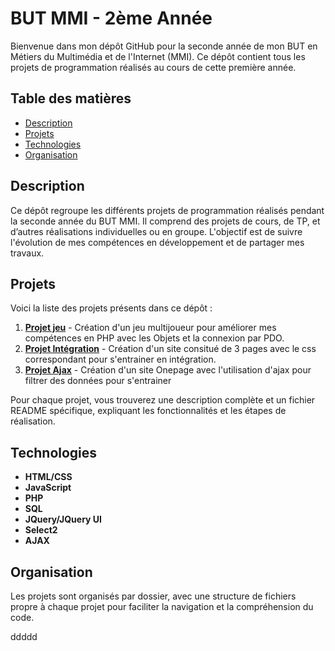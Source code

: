 # BUT MMI - 2ème Année

Bienvenue dans mon dépôt GitHub pour la seconde année de mon BUT en Métiers du Multimédia et de l'Internet (MMI). Ce dépôt contient tous les projets de programmation réalisés au cours de cette première année.

## Table des matières

- [Description](#description)
- [Projets](#projets)
- [Technologies](#technologies)
- [Organisation](#organisation)

## Description

Ce dépôt regroupe les différents projets de programmation réalisés pendant la seconde année du BUT MMI. Il comprend des projets de cours, de TP, et d’autres réalisations individuelles ou en groupe. L'objectif est de suivre l'évolution de mes compétences en développement et de partager mes travaux.

## Projets

Voici la liste des projets présents dans ce dépôt :

1. **[Projet jeu](https://github.com/Raphael-K-78/MMI2-A2/tree/main/Fleet%20Revenge)** - Création d'un jeu multijoueur pour améliorer mes compétences en PHP avec les Objets et la connexion par PDO.
2. **[Projet Intégration](https://github.com/Raphael-K-78/MMI2-A2/tree/main/Vodka%26shake)** - Création d'un site consitué de 3 pages avec le css correspondant pour s'entrainer en intégration.
3. **[Projet Ajax](https://github.com/Raphael-K-78/MMI2-A2/tree/main/Louer_votre_dormeur)** - Création d'un site Onepage avec l'utilisation d'ajax pour filtrer des données pour s'entrainer

Pour chaque projet, vous trouverez une description complète et un fichier README spécifique, expliquant les fonctionnalités et les étapes de réalisation.

## Technologies

- **HTML/CSS**
- **JavaScript**
- **PHP**
- **SQL**
- **JQuery/JQuery UI**
- **Select2**
- **AJAX**

## Organisation

Les projets sont organisés par dossier, avec une structure de fichiers propre à chaque projet pour faciliter la navigation et la compréhension du code.


ddddd

